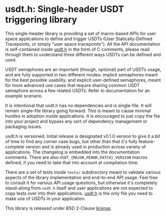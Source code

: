 # usdt.h: Single-header USDT triggering library

This single-header library is providing a set of macro-based APIs for user
space applications to define and trigger USDTs (User Statically-Defined
Tracepoints, or simply "user space tracepoints"). All the API documentation is
self-contained inside [usdt.h](https://github.com/libbpf/usdt/blob/master/usdt.h)
in the form of C comments, please read through them to understand three
different ways USDTs can be defined and used.

USDT semaphores are an important (though, optional) part of USDTs usage, and
are fully supported in two different modes: implicit semaphores meant for the
best possible usability, and explicit user-defined semaphores, meant for more
advanced use cases that require sharing common USDT semaphore across a few
related USDTs. Refer to documentation for an example scenario.

It is intentional that usdt.h has no dependencies and is single-file. It will
remain single-file library going forward. This is meant to cause minimal
hurdles in adoption inside applications. It is encouraged to just copy the
file into your project and bypass any sort of dependency management or
packaging issues.

usdt.h is versioned. Initial release is designated v0.1.0 version to give it
a bit of time to find any corner case bugs, but other than that it's fully
feature-complete version and is already used in production across variety of
applications. The changelog is embedded into the documentation comments. There
are also `USDT_{MAJOR,MINOR,PATCH}_VERSION` macros defined, if you need to
take that into account at compilation time.

There are a set of tests inside `tests/` subdirectory meant to validate
various aspects of the library implementation and end-to-end API usage. Feel
free to consult it for various API usage questions, but otherwise it's
completely stand-along from `usdt.h` itself and user applications are not
expected to copy tests over into their applications. [usdt.h](https://github.com/libbpf/usdt/blob/master/usdt.h)
is the only file you need to make use of USDTs in your application.

This library is released under BSD 2-Clause [license](https://github.com/libbpf/usdt/blob/master/LICENSE).
